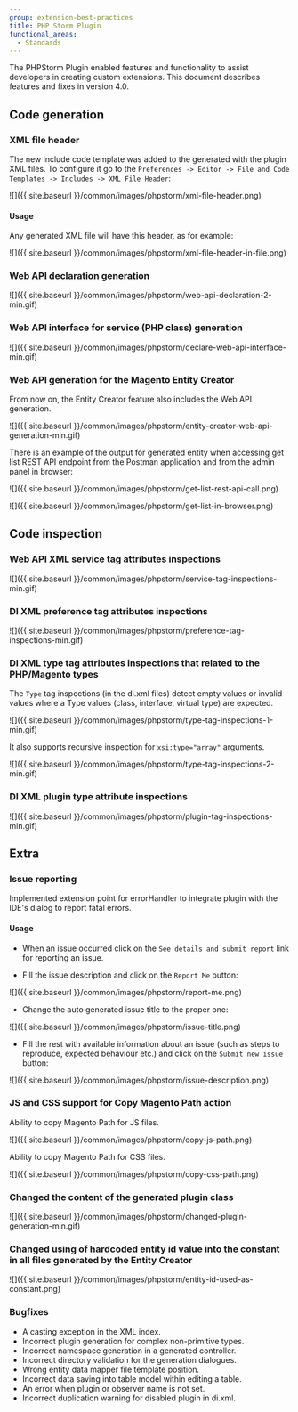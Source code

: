 ```yaml
---
group: extension-best-practices
title: PHP Storm Plugin
functional_areas:
  - Standards
---
```


The PHPStorm Plugin enabled features and functionality to assist developers in creating custom extensions.
This document describes features and fixes in version 4.0.

## Code generation

### XML file header

The new include code template was added to the generated with the plugin XML files.
To configure it go to the `Preferences -> Editor -> File and Code Templates -> Includes -> XML File Header`:

![]({{ site.baseurl }}/common/images/phpstorm/xml-file-header.png)

#### Usage

Any generated XML file will have this header, as for example:

![]({{ site.baseurl }}/common/images/phpstorm/xml-file-header-in-file.png)

### Web API declaration generation

![]({{ site.baseurl }}/common/images/phpstorm/web-api-declaration-2-min.gif)

### Web API interface for service (PHP class) generation

![]({{ site.baseurl }}/common/images/phpstorm/declare-web-api-interface-min.gif)

### Web API generation for the Magento Entity Creator

From now on, the Entity Creator feature also includes the Web API generation.

![]({{ site.baseurl }}/common/images/phpstorm/entity-creator-web-api-generation-min.gif)

There is an example of the output for generated entity when accessing get list REST API endpoint from the Postman application and from the admin panel in browser:

![]({{ site.baseurl }}/common/images/phpstorm/get-list-rest-api-call.png)

![]({{ site.baseurl }}/common/images/phpstorm/get-list-in-browser.png)

## Code inspection

### Web API XML service tag attributes inspections

![]({{ site.baseurl }}/common/images/phpstorm/service-tag-inspections-min.gif)

### DI XML preference tag attributes inspections

![]({{ site.baseurl }}/common/images/phpstorm/preference-tag-inspections-min.gif)

### DI XML type tag attributes inspections that related to the PHP/Magento types

The `Type` tag inspections (in the di.xml files) detect empty values or invalid values where a Type values (class, interface, virtual type) are expected.

![]({{ site.baseurl }}/common/images/phpstorm/type-tag-inspections-1-min.gif)

It also supports recursive inspection for `xsi:type="array"` arguments.

![]({{ site.baseurl }}/common/images/phpstorm/type-tag-inspections-2-min.gif)

### DI XML plugin type attribute inspections

![]({{ site.baseurl }}/common/images/phpstorm/plugin-tag-inspections-min.gif)

## Extra

### Issue reporting

Implemented extension point for errorHandler to integrate plugin with the IDE's dialog to report fatal errors.

#### Usage

*  When an issue occurred click on the `See details and submit report` link for reporting an issue.

*  Fill the issue description and click on the `Report Me` button:

![]({{ site.baseurl }}/common/images/phpstorm/report-me.png)

*  Change the auto generated issue title to the proper one:

![]({{ site.baseurl }}/common/images/phpstorm/issue-title.png)

*  Fill the rest with available information about an issue (such as steps to reproduce, expected behaviour etc.) and click on the `Submit new issue` button:

![]({{ site.baseurl }}/common/images/phpstorm/issue-description.png)

### JS and CSS support for Copy Magento Path action

Ability to copy Magento Path for JS files.

![]({{ site.baseurl }}/common/images/phpstorm/copy-js-path.png)

Ability to copy Magento Path for CSS files.

![]({{ site.baseurl }}/common/images/phpstorm/copy-css-path.png)

### Changed the content of the generated plugin class

![]({{ site.baseurl }}/common/images/phpstorm/changed-plugin-generation-min.gif)

### Changed using of hardcoded entity id value into the constant in all files generated by the Entity Creator

![]({{ site.baseurl }}/common/images/phpstorm/entity-id-used-as-constant.png)

### Bugfixes

*  A casting exception in the XML index.
*  Incorrect plugin generation for complex non-primitive types.
*  Incorrect namespace generation in a generated controller.
*  Incorrect directory validation for the generation dialogues.
*  Wrong entity data mapper file template position.
*  Incorrect data saving into table model within editing a table.
*  An error when plugin or observer name is not set.
*  Incorrect duplication warning for disabled plugin in di.xml.
